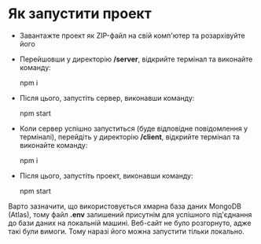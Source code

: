 # Як запустити проект

- Завантажте проект як ZIP-файл на свій комп'ютер та розархівуйте його
- Перейшовши у директорію **/server**, відкрийте термінал та виконайте команду:

    npm i

- Після цього, запустіть сервер, виконавши команду:

    npm start

- Коли сервер успішно запуститься (буде відповідне повідомлення у терміналі), перейдіть у директорію **/client**, відкрийте термінал та виконайте команду:

    npm i

- Після цього, запустіть проект, виконавши команду:

    npm start

Варто зазначити, що використовується хмарна база даних MongoDB (Atlas), тому файл **.env** залишений присутнім для успішного під'єднання до бази даних на локальній машині. Веб-сайт не було розгорнуто, адже такі були вимоги. Тому наразі його можна запустити тільки локально.
